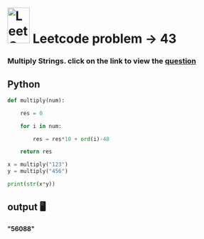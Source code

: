 # <img src="https://leetcode.com/_next/static/images/logo-ff2b712834cf26bf50a5de58ee27bcef.png" alt="LeetCode Logo" width="50" height="80"> Leetcode problem -> 43

###  Multiply Strings. click on the link to view the [question](https://leetcode.com/problems/multiply-strings/description/)
## Python

```python
def multiply(num):

    res = 0

    for i in num:

        res = res*10 + ord(i)-48

    return res

x = multiply("123")
y = multiply("456")

print(str(x*y))
```

## output 🖥️

#### **"56088"**
